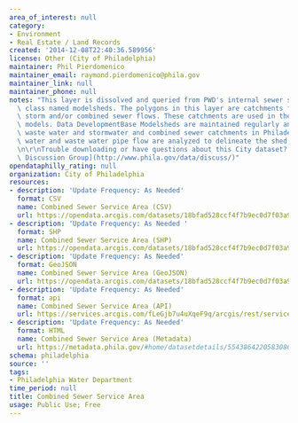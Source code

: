 ```yaml
---
area_of_interest: null
category:
- Environment
- Real Estate / Land Records
created: '2014-12-08T22:40:36.589956'
license: Other (City of Philadelphia)
maintainer: Phil Pierdomenico
maintainer_email: raymond.pierdomenico@phila.gov
maintainer_link: null
maintainer_phone: null
notes: "This layer is dissolved and queried from PWD's internal sewer shed feature\
  \ class named modelsheds. The polygons in this layer are catchments for sanitary,\
  \ storm and/or combined sewer flows. These catchments are used in the hydraulic\
  \ models. Data DevelopmentBase Modelsheds are maintained regularly and delineate\
  \ waste water and stormwater and combined sewer catchments in Philadelphia. Storm\
  \ water and waste water pipe flow are analyzed to delineate the shed boundaries.\r\
  \n\r\nTrouble downloading or have questions about this City dataset? Visit the [OpenDataPhilly\
  \ Discussion Group](http://www.phila.gov/data/discuss/)"
opendataphilly_rating: null
organization: City of Philadelphia
resources:
- description: 'Update Frequency: As Needed'
  format: CSV
  name: Combined Sewer Service Area (CSV)
  url: https://opendata.arcgis.com/datasets/18bfad528ccf4f7b9ec0d7f03a9a786f_0.csv
- description: 'Update Frequency: As Needed '
  format: SHP
  name: Combined Sewer Service Area (SHP)
  url: https://opendata.arcgis.com/datasets/18bfad528ccf4f7b9ec0d7f03a9a786f_0.zip
- description: 'Update Frequency: As Needed'
  format: GeoJSON
  name: Combined Sewer Service Area (GeoJSON)
  url: https://opendata.arcgis.com/datasets/18bfad528ccf4f7b9ec0d7f03a9a786f_0.geojson
- description: 'Update Frequency: As Needed'
  format: api
  name: Combined Sewer Service Area (API)
  url: https://services.arcgis.com/fLeGjb7u4uXqeF9q/arcgis/rest/services/Combined_Sewer_Service_Area/FeatureServer/0/query?outFields=*&where=1%3D1
- description: 'Update Frequency: As Needed'
  format: HTML
  name: Combined Sewer Service Area (Metadata)
  url: https://metadata.phila.gov/#home/datasetdetails/5543864220583086178c4e6a/
schema: philadelphia
source: ''
tags:
- Philadelphia Water Department
time_period: null
title: Combined Sewer Service Area
usage: Public Use; Free
---
```

